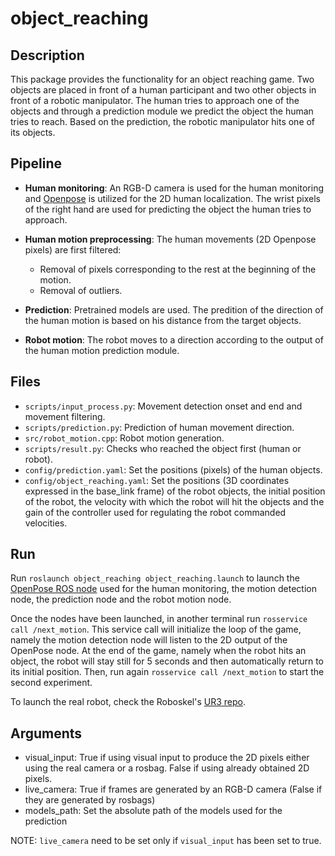 # object_reaching

## Description
This package provides the functionality for an object reaching game. Two objects are placed in front of a human participant and two other objects in front of a robotic manipulator. The human tries to approach one of the objects and through a prediction module we predict the object the human tries to reach. Based on the prediction, the robotic manipulator hits one of its objects.

## Pipeline
* **Human monitoring**: An RGB-D camera is used for the human monitoring and [Openpose](https://github.com/CMU-Perceptual-Computing-Lab/openpose) is utilized for the 2D human localization. The wrist pixels of the right hand are used for predicting the object the human tries to approach.

* **Human motion preprocessing**: The human movements (2D Openpose pixels) are first filtered:
	* Removal of pixels corresponding to the rest at the beginning of the motion.
	* Removal of outliers. 

* **Prediction**: Pretrained models are used. The predition of the direction of the human motion is based on his distance from the target objects.

* **Robot motion**: The robot moves to a direction according to the output of the human motion prediction module.

## Files
* `scripts/input_process.py`: Movement detection onset and end and movement filtering.
* `scripts/prediction.py`: Prediction of human movement direction.
* `src/robot_motion.cpp`: Robot motion generation.
* `scripts/result.py`: Checks who reached the object first (human or robot).
* `config/prediction.yaml`: Set the positions (pixels) of the human objects.
* `config/object_reaching.yaml`: Set the positions (3D coordinates expressed in the base_link frame) of the robot objects, the initial position of the robot, the velocity with which the robot will hit the objects and the gain of the controller used for regulating the robot commanded velocities.
 
## Run
Run `roslaunch object_reaching object_reaching.launch` to launch the [OpenPose ROS node](https://github.com/firephinx/openpose_ros) used for the human monitoring, the motion detection node, the prediction node and the robot motion node.

Once the nodes have been launched, in another terminal run `rosservice call /next_motion`. This service call will initialize the loop of the game, namely the motion detection node will listen to the 2D output of the OpenPose node. At the end of the game, namely when the robot hits an object, the robot will stay still for 5 seconds and then automatically return to its initial position. Then, run again `rosservice call /next_motion` to start the second experiment. 

To launch the real robot, check the Roboskel's [UR3 repo](https://github.com/Roboskel-Manipulation/manos).

## Arguments
* visual_input: True if using visual input to produce the 2D pixels either using the real camera or a rosbag. False if using already obtained 2D pixels.
* live_camera: True if frames are generated by an RGB-D camera (False if they are generated by rosbags)
* models_path: Set the absolute path of the models used for the prediction

NOTE: `live_camera` need to be set only if `visual_input` has been set to true.
